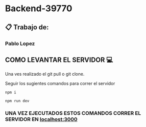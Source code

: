 # Backend-39770 

## 📋 Trabajo de: 
### Pablo Lopez

## COMO LEVANTAR EL SERVIDOR 💻

Una ves realizado el git pull o git clone. 

Seguir los sugientes comandos para correr el servidor

```
npm i

npm run dev

```
### UNA VEZ EJECUTADOS ESTOS COMANDOS CORRER EL SERVIDOR EN  [localhost:3000](localhost:3000) 
